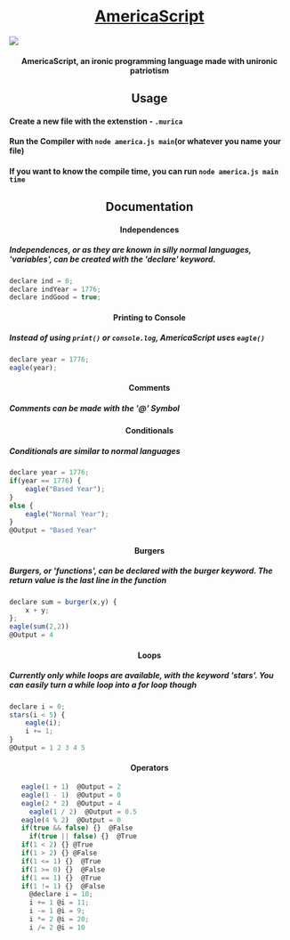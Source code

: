 <h1 align="center"><a href="https://www.reddit.com/r/GenUsa/">AmericaScript</a></h1>

![](https://raw.githubusercontent.com/DarthEggo/AmericaScript/main/images/america.png)

<h4 align="center">AmericaScript, an ironic programming language made with unironic patriotism</h4>

<h2 align="center">Usage</h2>
<h4>Create a new file with the extenstion - <code>.murica</code></h4>
<h4>Run the Compiler with <code>node america.js main</code>(or whatever you name your file)</h4>
<h4>If you want to know the compile time, you can run <code>node america.js main time</code></h4>

<h2 align="center">Documentation</h2>
<h4 align="center">Independences</h4>
<h5 align="left">Independences, or as they are known in silly normal languages, 'variables', can be created with the 'declare' keyword. </h5>

```js
declare ind = 0;
declare indYear = 1776;
declare indGood = true;
```
<h4 align="center">Printing to Console</h4>
<h5 align="left">Instead of using <code>print()</code> or <code>console.log</code>, AmericaScript uses <code>eagle()</code> </h5>

```js
declare year = 1776;
eagle(year);
```
<h4 align="center">Comments</h4>
<h5 align="left">Comments can be made with the '@' Symbol </h5>

<h4 align="center">Conditionals</h4>
<h5 align="left">Conditionals are similar to normal languages</h5>

```js
declare year = 1776;
if(year == 1776) {
	eagle("Based Year");
}
else {
	eagle("Normal Year");
}
@Output = "Based Year"
```

<h4 align="center">Burgers</h4>
<h5 align="left">Burgers, or 'functions', can be declared with the burger keyword. The return value is the last line in the function</h5>

```js
declare sum = burger(x,y) {
	x + y;
};
eagle(sum(2,2))
@Output = 4
```

<h4 align="center">Loops</h4>
<h5 align="left">Currently only while loops are available, with the keyword 'stars'. You can easily turn a while loop into a for loop though</h5>

```js
declare i = 0;
stars(i < 5) {
	eagle(i);
	i += 1;
}
@Output = 1 2 3 4 5
```


<h4 align="center">Operators </h4>

```js
   eagle(1 + 1)  @Output = 2
   eagle(1 - 1)  @Output = 0
   eagle(2 * 2)  @Output = 4
	 eagle(1 / 2)  @Output = 0.5
   eagle(4 % 2)  @Output = 0
   if(true && false) {}  @False
	 if(true || false) {}  @True
   if(1 < 2) {} @True
   if(1 > 2) {} @False
   if(1 <= 1) {}  @True
   if(1 >= 0) {}  @False
   if(1 == 1) {}  @True
   if(1 != 1) {}  @False
	 @declare i = 10;
	 i += 1 @i = 11;
	 i -= 1 @i = 9;
	 i *= 2 @i = 20;
	 i /= 2 @i = 10
```







